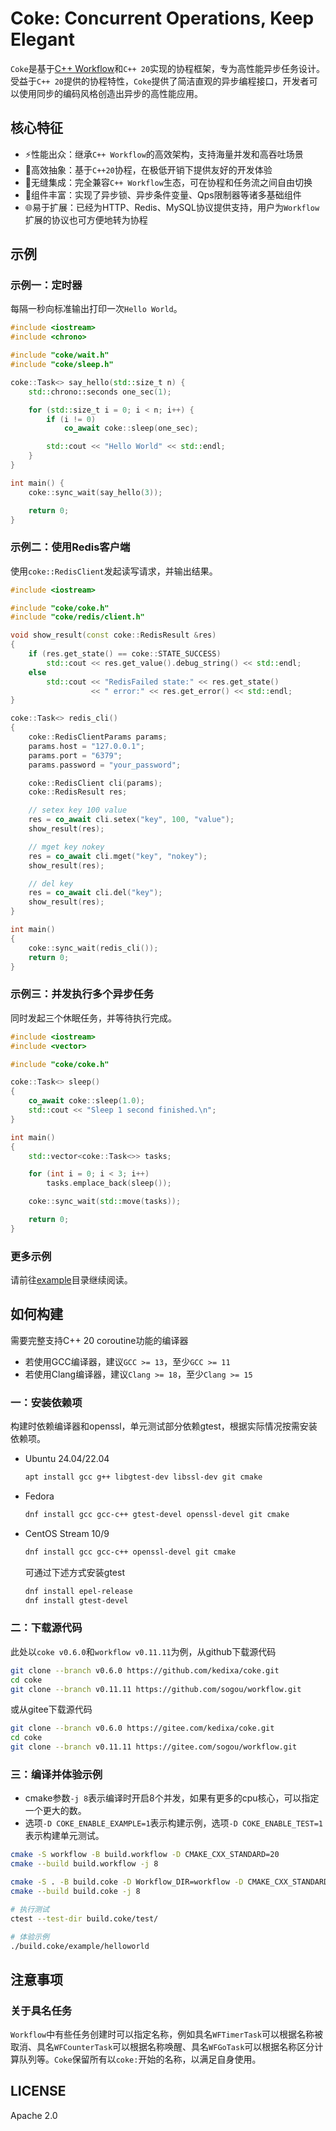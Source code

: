 # Coke: Concurrent Operations, Keep Elegant

`Coke`是基于[C++ Workflow](https://github.com/sogou/workflow)和`C++ 20`实现的协程框架，专为高性能异步任务设计。受益于`C++ 20`提供的协程特性，`Coke`提供了简洁直观的异步编程接口，开发者可以使用同步的编码风格创造出异步的高性能应用。


## 核心特征

- ⚡️ ​​性能出众​​：继承`C++ Workflow`的高效架构，支持海量并发和高吞吐场景
- 🚀 ​​高效抽象​​：基于`C++20`协程，在极低开销下提供友好的开发体验
- 🔗 ​​无缝集成​​：完全兼容`C++ Workflow`生态，可在协程和任务流之间自由切换
- 📝 ​组件丰富​​：实现了异步锁、异步条件变量、Qps限制器等诸多基础组件
- 🌐 ​​易于扩展​​：已经为HTTP、Redis、MySQL协议提供支持，用户为`Workflow`扩展的协议也可方便地转为协程


## 示例

### 示例一：定时器

每隔一秒向标准输出打印一次`Hello World`。

```cpp
#include <iostream>
#include <chrono>

#include "coke/wait.h"
#include "coke/sleep.h"

coke::Task<> say_hello(std::size_t n) {
    std::chrono::seconds one_sec(1);

    for (std::size_t i = 0; i < n; i++) {
        if (i != 0)
            co_await coke::sleep(one_sec);

        std::cout << "Hello World" << std::endl;
    }
}

int main() {
    coke::sync_wait(say_hello(3));

    return 0;
}
```

### 示例二：使用Redis客户端

使用`coke::RedisClient`发起读写请求，并输出结果。

```cpp
#include <iostream>

#include "coke/coke.h"
#include "coke/redis/client.h"

void show_result(const coke::RedisResult &res)
{
    if (res.get_state() == coke::STATE_SUCCESS)
        std::cout << res.get_value().debug_string() << std::endl;
    else
        std::cout << "RedisFailed state:" << res.get_state()
                  << " error:" << res.get_error() << std::endl;
}

coke::Task<> redis_cli()
{
    coke::RedisClientParams params;
    params.host = "127.0.0.1";
    params.port = "6379";
    params.password = "your_password";

    coke::RedisClient cli(params);
    coke::RedisResult res;

    // setex key 100 value
    res = co_await cli.setex("key", 100, "value");
    show_result(res);

    // mget key nokey
    res = co_await cli.mget("key", "nokey");
    show_result(res);

    // del key
    res = co_await cli.del("key");
    show_result(res);
}

int main()
{
    coke::sync_wait(redis_cli());
    return 0;
}
```

### 示例三：并发执行多个异步任务

同时发起三个休眠任务，并等待执行完成。

```cpp
#include <iostream>
#include <vector>

#include "coke/coke.h"

coke::Task<> sleep()
{
    co_await coke::sleep(1.0);
    std::cout << "Sleep 1 second finished.\n";
}

int main()
{
    std::vector<coke::Task<>> tasks;

    for (int i = 0; i < 3; i++)
        tasks.emplace_back(sleep());

    coke::sync_wait(std::move(tasks));

    return 0;
}
```

### 更多示例

请前往[example](./example/)目录继续阅读。


## 如何构建

需要完整支持C++ 20 coroutine功能的编译器

- 若使用GCC编译器，建议`GCC >= 13`，至少`GCC >= 11`
- 若使用Clang编译器，建议`Clang >= 18`，至少`Clang >= 15`


### 一：安装依赖项

构建时依赖编译器和openssl，单元测试部分依赖gtest，根据实际情况按需安装依赖项。

- Ubuntu 24.04/22.04

    ```bash
    apt install gcc g++ libgtest-dev libssl-dev git cmake
    ```

- Fedora
    ```bash
    dnf install gcc gcc-c++ gtest-devel openssl-devel git cmake
    ```

- CentOS Stream 10/9

    ```bash
    dnf install gcc gcc-c++ openssl-devel git cmake
    ```

    可通过下述方式安装gtest

    ```bash
    dnf install epel-release
    dnf install gtest-devel
    ```

### 二：下载源代码

此处以`coke v0.6.0`和`workflow v0.11.11`为例，从github下载源代码

```bash
git clone --branch v0.6.0 https://github.com/kedixa/coke.git
cd coke
git clone --branch v0.11.11 https://github.com/sogou/workflow.git
```

或从gitee下载源代码

```bash
git clone --branch v0.6.0 https://gitee.com/kedixa/coke.git
cd coke
git clone --branch v0.11.11 https://gitee.com/sogou/workflow.git
```

### 三：编译并体验示例

- cmake参数`-j 8`表示编译时开启8个并发，如果有更多的cpu核心，可以指定一个更大的数。
- 选项`-D COKE_ENABLE_EXAMPLE=1`表示构建示例，选项`-D COKE_ENABLE_TEST=1`表示构建单元测试。

```bash
cmake -S workflow -B build.workflow -D CMAKE_CXX_STANDARD=20
cmake --build build.workflow -j 8

cmake -S . -B build.coke -D Workflow_DIR=workflow -D CMAKE_CXX_STANDARD=20 -D COKE_ENABLE_EXAMPLE=1 -D COKE_ENABLE_TEST=1
cmake --build build.coke -j 8

# 执行测试
ctest --test-dir build.coke/test/

# 体验示例
./build.coke/example/helloworld
```


## 注意事项
### 关于具名任务
`Workflow`中有些任务创建时可以指定名称，例如具名`WFTimerTask`可以根据名称被取消、具名`WFCounterTask`可以根据名称唤醒、具名`WFGoTask`可以根据名称区分计算队列等。`Coke`保留所有以`coke:`开始的名称，以满足自身使用。


## LICENSE
Apache 2.0
